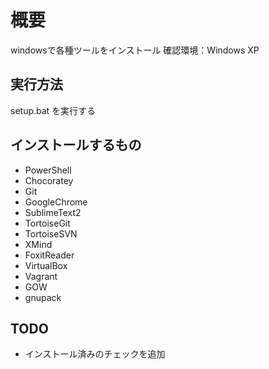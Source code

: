 概要
====================
windowsで各種ツールをインストール
確認環境：Windows XP

## 実行方法
setup.bat を実行する

## インストールするもの
* PowerShell
* Chocoratey
* Git
* GoogleChrome
* SublimeText2
* TortoiseGit
* TortoiseSVN
* XMind
* FoxitReader
* VirtualBox
* Vagrant
* GOW
* gnupack


## TODO
* インストール済みのチェックを追加
